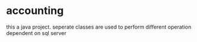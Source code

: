 accounting
==========

this a java project. seperate classes are used to perform different operation dependent on sql server

